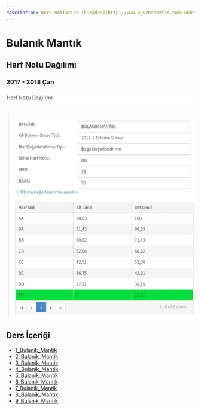 ```yaml
---
description: Ders notlarına [buradan](http://www.oguzhanoztas.com/index_dosyalar/Page324.htm) erişebilirsin
---
```


# Bulanık Mantık 

## Harf Notu Dağılımı

### 2017 - 2018 Çan

![](../../res/can_bulanik_mantik.png)
<!--Index-->


## Ders İçeriği

- [1_Bulanik_Mantik](./Ders%20%C4%B0%C3%A7eri%C4%9Fi/1_Bulanik_Mantik.pdf)
- [2_Bulanik_Mantik](./Ders%20%C4%B0%C3%A7eri%C4%9Fi/2_Bulanik_Mantik.pdf)
- [3_Bulanik_Mantik](./Ders%20%C4%B0%C3%A7eri%C4%9Fi/3_Bulanik_Mantik.pdf)
- [4_Bulanik_Mantik](./Ders%20%C4%B0%C3%A7eri%C4%9Fi/4_Bulanik_Mantik.pdf)
- [5_Bulanik_Mantik](./Ders%20%C4%B0%C3%A7eri%C4%9Fi/5_Bulanik_Mantik.pdf)
- [6_Bulanik_Mantik](./Ders%20%C4%B0%C3%A7eri%C4%9Fi/6_Bulanik_Mantik.pdf)
- [7_Bulanik_Mantik](./Ders%20%C4%B0%C3%A7eri%C4%9Fi/7_Bulanik_Mantik.pdf)
- [8_Bulanik_Mantik](./Ders%20%C4%B0%C3%A7eri%C4%9Fi/8_Bulanik_Mantik.pdf)
- [9_Bulanik_Mantik](./Ders%20%C4%B0%C3%A7eri%C4%9Fi/9_Bulanik_Mantik.pdf)



<!--Index-->
